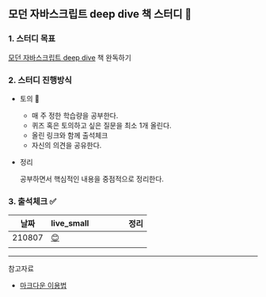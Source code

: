 ## 모던 자바스크립트 deep dive 책 스터디 📑

### 1. 스터디 목표  
[모던 자바스크립트 deep dive](https://wikibook.co.kr/mjs/) 책 완독하기  


  
    
    
### 2. 스터디 진행방식  
  * 토의 💬
	- 매 주 정한 학습량을 공부한다. 
	- 퀴즈 혹은 토의하고 싶은 질문을 최소 1개 올린다.  
	- 올린 링크와 함께 출석체크 
	- 자신의 의견을 공유한다. 
	
  * 정리  
    
    공부하면서 핵심적인 내용을 중점적으로 정리한다.



### 3. 출석체크 ✅   
| 날짜   | live_small |   |   |   |   | 정리 |
|--------|------------|---|---|---|---|---|
| 210807 |  [😊]()          |   |   |   |   |   |
|        |            |   |   |   |   |   |



*** 
참고자료 
- [마크다운 이용법](https://www.markdowntutorial.com/kr/)  
